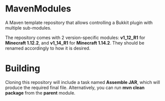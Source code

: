 # MavenModules
A Maven template repository that allows controlling a Bukkit plugin with multiple sub-modules.

The repository comes with 2 version-specific modules: **v1_12_R1** for **Minecraft 1.12.2**, and **v1_14_R1** for **Minecraft 1.14.2**. They should be renamed accordingly to how it is desired.

# Building
Cloning this repository will include a task named **Assemble JAR**, which will produce the required final file. Alternatively, you can run **mvn clean package** from the **parent** module.